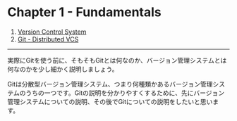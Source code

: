Chapter 1 - Fundamentals
=======

1. [Version Control System](./01_1.md)
2. [Git - Distributed VCS](./01_2.md)

---

実際にGitを使う前に、そもそもGitとは何なのか、バージョン管理システムとは何なのかを少し細かく説明しましょう。

Gitは分散型バージョン管理システム、つまり何種類かあるバージョン管理システムのうちの一つです。Gitの説明を分かりやすくするために、先にバージョン管理システムについての説明、その後でGitについての説明をしたいと思います。